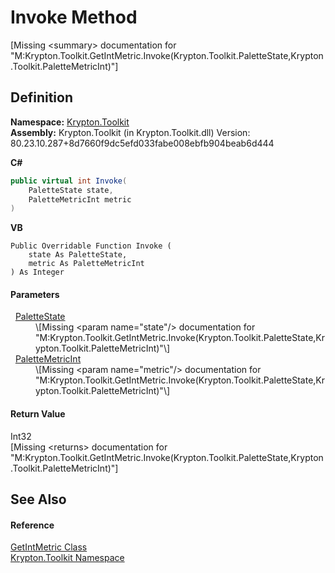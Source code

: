 # Invoke Method


\[Missing &lt;summary&gt; documentation for "M:Krypton.Toolkit.GetIntMetric.Invoke(Krypton.Toolkit.PaletteState,Krypton.Toolkit.PaletteMetricInt)"\]



## Definition
**Namespace:** <a href="79d2eac2-21f4-54ff-7552-b20c33c30600.md">Krypton.Toolkit</a>  
**Assembly:** Krypton.Toolkit (in Krypton.Toolkit.dll) Version: 80.23.10.287+8d7660f9dc5efd033fabe008ebfb904beab6d444

**C#**
``` C#
public virtual int Invoke(
	PaletteState state,
	PaletteMetricInt metric
)
```
**VB**
``` VB
Public Overridable Function Invoke ( 
	state As PaletteState,
	metric As PaletteMetricInt
) As Integer
```



#### Parameters
<dl><dt>  <a href="93e626cd-00cf-240e-06c6-ab4d47e982ba.md">PaletteState</a></dt><dd>\[Missing &lt;param name="state"/&gt; documentation for "M:Krypton.Toolkit.GetIntMetric.Invoke(Krypton.Toolkit.PaletteState,Krypton.Toolkit.PaletteMetricInt)"\]</dd><dt>  <a href="add1c883-3c14-ed6e-05cf-668b87f7fd6d.md">PaletteMetricInt</a></dt><dd>\[Missing &lt;param name="metric"/&gt; documentation for "M:Krypton.Toolkit.GetIntMetric.Invoke(Krypton.Toolkit.PaletteState,Krypton.Toolkit.PaletteMetricInt)"\]</dd></dl>

#### Return Value
Int32  
\[Missing &lt;returns&gt; documentation for "M:Krypton.Toolkit.GetIntMetric.Invoke(Krypton.Toolkit.PaletteState,Krypton.Toolkit.PaletteMetricInt)"\]

## See Also


#### Reference
<a href="c03a8845-45ae-587f-15b0-bb76a6c9399b.md">GetIntMetric Class</a>  
<a href="79d2eac2-21f4-54ff-7552-b20c33c30600.md">Krypton.Toolkit Namespace</a>  
